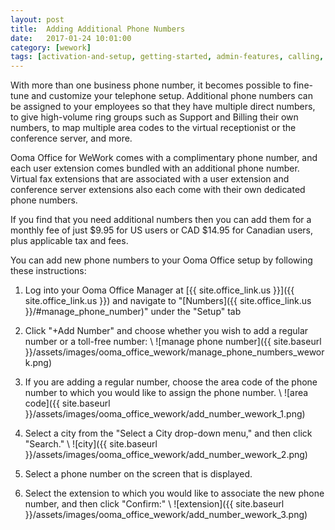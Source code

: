 ```yaml
---
layout: post
title:  Adding Additional Phone Numbers
date:   2017-01-24 10:01:00
category: [wework]
tags: [activation-and-setup, getting-started, admin-features, calling, ooma-office-manager, add-ons, wework]
---
```


With more than one business phone number, it becomes possible to fine-tune and customize your telephone setup. Additional phone numbers can be assigned to your employees so that they have multiple direct numbers, to give high-volume ring groups such as Support and Billing their own numbers, to map multiple area codes to the virtual receptionist or the conference server, and more.

Ooma Office for WeWork comes with a complimentary phone number, and each user extension comes bundled with an additional phone number. Virtual fax extensions that are associated with a user extension and conference server extensions also each come with their own dedicated phone numbers. 

If you find that you need additional numbers then you can add them for a monthly fee of just $9.95 for US users or CAD $14.95 for Canadian users, plus applicable tax and fees.

You can add new phone numbers to your Ooma Office setup by following these instructions:

1. Log into your Ooma Office Manager at [{{ site.office_link.us }}]({{ site.office_link.us }}) and navigate to "[Numbers]({{ site.office_link.us }}/#manage_phone_number)" under the "Setup" tab
2. Click "+Add Number" and choose whether you wish to add a regular number or a toll-free number: \\
   ![manage phone number]({{ site.baseurl }}/assets/images/ooma_office_wework/manage_phone_numbers_wework.png)

3. If you are adding a regular number, choose the area code of the phone number to which you would like to assign the phone number. \\
   ![area code]({{ site.baseurl }}/assets/images/ooma_office_wework/add_number_wework_1.png)

4. Select a city from the "Select a City drop-down menu," and then click "Search." \\
   ![city]({{ site.baseurl }}/assets/images/ooma_office_wework/add_number_wework_2.png)

5. Select a phone number on the screen that is displayed.
6. Select the extension to which you would like to associate the new phone number, and then click "Confirm:" \\
   ![extension]({{ site.baseurl }}/assets/images/ooma_office_wework/add_number_wework_3.png)